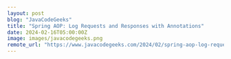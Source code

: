 ```yaml
---
layout: post
blog: "JavaCodeGeeks"
title: "Spring AOP: Log Requests and Responses with Annotations"
date: 2024-02-16T05:00:00Z
image: images/javacodegeeks.png
remote_url: "https://www.javacodegeeks.com/2024/02/spring-aop-log-requests-and-responses-with-annotations.html"
---
```

